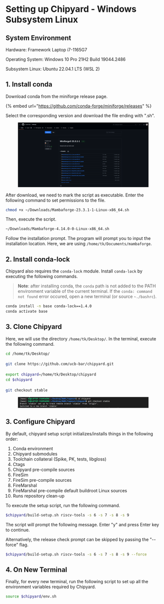 # Setting up Chipyard - Windows Subsystem Linux

## System Environment

Hardware: Framework Laptop i7-1165G7

Operating System: Windows 10 Pro 21H2 Build 19044.2486

Subsystem Linux: Ubuntu 22.04.1 LTS (WSL 2)

## 1. Install conda

Download conda from the miniforge release page.

{% embed url="https://github.com/conda-forge/miniforge/releases" %}

Select the corresponding version and download the file ending with ".sh".

<figure><img src="../../.gitbook/assets/image (161).png" alt=""><figcaption></figcaption></figure>

After download, we need to mark the script as executable. Enter the following command to set permissions to the file.

```bash
chmod +x ~/Downloads/Mambaforge-23.3.1-1-Linux-x86_64.sh
```

Then, execute the script.

```bash
~/Downloads/Mambaforge-4.14.0-0-Linux-x86_64.sh 
```

Follow the installation prompt. The program will prompt you to input the installation location. Here, we are using `/home/tk/Documents/mambaforge`.

## 2. Install conda-lock

Chipyard also requires the `conda-lock` module. Install `conda-lock` by executing the following commands.

> **Note**: after installing conda, the `conda` path is not added to the PATH environment variable of the current terminal. If the `conda: command not found` error occured, open a new terminal (or source `~./bashrc`).

```bash
conda install -n base conda-lock==1.4.0
conda activate base
```

## 3. Clone Chipyard

Here, we will use the directory `/home/tk/Desktop/`. In the terminal, execute the following command.

```bash
cd /home/tk/Desktop/

git clone https://github.com/ucb-bar/chipyard.git

export chipyard=/home/tk/Desktop/chipyard
cd $chipyard

git checkout stable
```

<figure><img src="../../.gitbook/assets/image (1) (2) (3) (1).png" alt=""><figcaption></figcaption></figure>

## 3. Configure Chipyard

By default, chipyard setup script initializes/installs things in the following order:

1. Conda environment
2. Chipyard submodules
3. Toolchain collateral (Spike, PK, tests, libgloss)
4. Ctags
5. Chipyard pre-compile sources
6. FireSim
7. FireSim pre-compile sources
8. FireMarshal
9. FireMarshal pre-compile default buildroot Linux sources
10. Runs repository clean-up

To execute the setup script, run the following command.

```bash
$chipyard/build-setup.sh riscv-tools -s 6 -s 7 -s 8 -s 9
```

The script will prompt the following message. Enter "y" and press Enter key to continue.

Alternatively, the release check prompt can be skipped by passing the "--force" flag.

```bash
$chipyard/build-setup.sh riscv-tools -s 6 -s 7 -s 8 -s 9 --force
```

## 4. On New Terminal

Finally, for every new terminal, run the following script to set up all the environment variables required by Chipyard.

```bash
source $chipyard/env.sh
```
